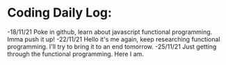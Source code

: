 # Coding Daily Log:
-18/11/21 Poke in github, learn about javascript functional programming. Imma push it up! 
-22/11/21 Hello it's me again, keep researching functional programming. I'll try to bring it to an end tomorrow.
-25/11/21 Just getting through the functional programming. Here I am.